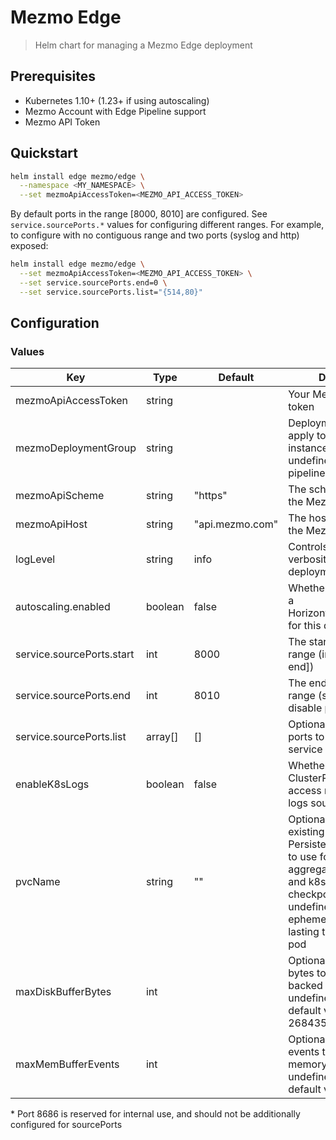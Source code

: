 # Mezmo Edge

> Helm chart for managing a Mezmo Edge deployment

## Prerequisites

- Kubernetes 1.10+ (1.23+ if using autoscaling)
- Mezmo Account with Edge Pipeline support
- Mezmo API Token


## Quickstart

```sh
helm install edge mezmo/edge \
  --namespace <MY_NAMESPACE> \
  --set mezmoApiAccessToken=<MEZMO_API_ACCESS_TOKEN>
```

By default ports in the range [8000, 8010] are configured. See `service.sourcePorts.*` values for configuring different ranges. For example, to configure with no contiguous range and two ports (syslog and http) exposed:

```sh
helm install edge mezmo/edge \
  --set mezmoApiAccessToken=<MEZMO_API_ACCESS_TOKEN> \
  --set service.sourcePorts.end=0 \
  --set service.sourcePorts.list="{514,80}"
```
## Configuration

### Values

| **Key**                   | **Type** | **Default**     | **Description**
| ------------------------- | -------- | --------------- | ----------------------------------------------------------------------
| mezmoApiAccessToken       | string   |                 | Your Mezmo API access token
| mezmoDeploymentGroup      | string   |                 | Deployment group to apply to this Edge instance. Leaving undefined pulls all Edge pipelines for the org
| mezmoApiScheme            | string   | "https"         | The scheme to use for the Mezmo API URL
| mezmoApiHost              | string   | "api.mezmo.com" | The hostname(:port) of the Mezmo API
| logLevel                  | string   | info            | Controls the logging verbosity of the deployment
| autoscaling.enabled       | boolean  | false           | Whether or not to enable a HorizontalPodAutoscaler for this deployment
| service.sourcePorts.start | int      | 8000            | The start of the port range (inclusive [start, end])
| service.sourcePorts.end   | int      | 8010            | The end of the port range (set 0 or "" to disable port range)
| service.sourcePorts.list  | array[]  | []              | Optional list of discrete ports to configure on the service
| enableK8sLogs             | boolean  | false           | Whether or not to add ClusterRole and Volume access required for k8s logs source
| pvcName                   | string   | ""              | Optional name for an existing PersistentVolumeClaim to use for disk buffering, aggregate persistence and k8s log checkpoints. Leaving undefined will default to ephemeral storage lasting the lifetime of the pod
| maxDiskBufferBytes        | int      |                 | Optional max number of bytes to store in a disk-backed buffer. Leaving undefined will use default value of 268435488 (256MiB)
| maxMemBufferEvents        | int      |                 | Optional max number of events to store in a memory buffer. Leaving undefined will use default value of 1000

\* Port 8686 is reserved for internal use, and should not be additionally configured for sourcePorts
